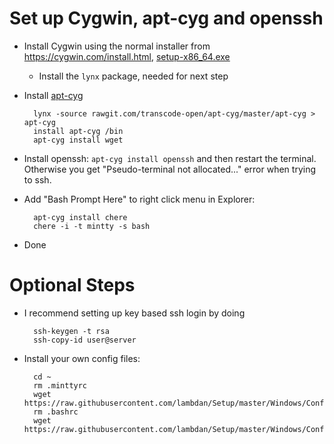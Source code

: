 # Set up Cygwin, apt-cyg and openssh

- Install Cygwin using the normal installer from https://cygwin.com/install.html, [setup-x86_64.exe](https://cygwin.com/setup-x86_64.exe)
	- Install the `lynx` package, needed for next step

- Install [apt-cyg](https://github.com/transcode-open/apt-cyg)
		
		lynx -source rawgit.com/transcode-open/apt-cyg/master/apt-cyg > apt-cyg
		install apt-cyg /bin
		apt-cyg install wget

- Install openssh: `apt-cyg install openssh` and then restart the terminal. Otherwise you get "Pseudo-terminal not allocated..." error when trying to ssh.

- Add "Bash Prompt Here" to right click menu in Explorer:

		apt-cyg install chere
		chere -i -t mintty -s bash

- Done

# Optional Steps

- I recommend setting up key based ssh login by doing

		ssh-keygen -t rsa
		ssh-copy-id user@server

- Install your own config files:

		cd ~
		rm .minttyrc
		wget https://raw.githubusercontent.com/lambdan/Setup/master/Windows/Configs/.minttyrc
		rm .bashrc
		wget https://raw.githubusercontent.com/lambdan/Setup/master/Windows/Configs/.bashrc


